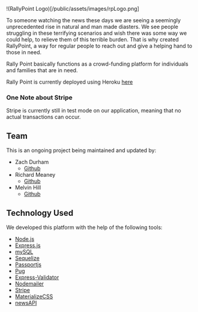 !(RallyPoint Logo)[/public/assets/images/rpLogo.png]

To someone watching the news these days we are seeing a seemingly unprecedented rise in natural and man made diasters. We see people struggling in these terrifying scenarios and wish there was some way we could help, to relieve them of this terrible burden. That is why created RallyPoint, a way for regular people to reach out and give a helping hand to those in need.

Rally Point basically functions as a crowd-funding platform for individuals and families that are in need.

Rally Point is currently deployed using Heroku [here](https://hidden-anchorage-66521.herokuapp.com/)

### One Note about Stripe

Stripe is currently still in test mode on our application, meaning that no actual transactions can occur.

## Team

This is an ongoing project being maintained and updated by:

* Zach Durham
  * [Github](https://github.com/zdurham)
* Richard Meaney
  * [Github](https://github.com/rmeaney)
* Melvin Hill
  * [Github](https://github.com/Melville36)

## Technology Used

We developed this platform with the help of the following tools:

* [Node.js](https://nodejs.org/en/)
* [Express.js](https://expressjs.com/)
* [mySQL](https://www.npmjs.com/package/mysql)
* [Sequelize](http://docs.sequelizejs.com/)
* [Passportjs](http://passportjs.org/)
* [Pug](https://pugjs.org/api/getting-started.html)
* [Express-Validator](https://github.com/ctavan/express-validator)
* [Nodemailer](https://nodemailer.com/about/)
* [Stripe](https://stripe.com/docs)
* [MaterializeCSS](http://materializecss.com/)
* [newsAPI](https://newsapi.org/)


